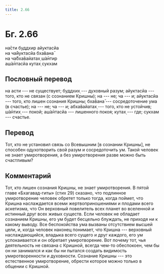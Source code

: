 ```yaml
---
title: 2.66
---
```


# Бг. 2.66
на̄сти буддхир айуктасйа<br/>
на ча̄йуктасйа бха̄вана̄<br/>
на ча̄бха̄вайатах̣ ш́а̄нтир<br/>
аш́а̄нтасйа кутах̣ сукхам
## Пословный перевод

на асти --- не существует; буддхих̣ --- духовный разум; айуктасйа ---
того, кто не связан (с сознанием Кришны); на --- не; ча --- и; айуктасйа
--- того, кто лишен сознания Кришны; бха̄вана̄ --- сосредоточение ума (в
счастье); на --- не; ча --- и; абха̄вайатах̣ --- того, кто не устойчив;
ш́а̄нтих̣ --- покой; аш́а̄нтасйа --- лишенного покоя; кутах̣ --- где; сукхам
--- счастье.

## Перевод

Тот, кто не установил связь со Всевышним \[в сознании Кришны\], не
способен одухотворить свой разум и сосредоточить ум. Такой человек не
знает умиротворения, а без умиротворения разве можно быть счастливым?

## Комментарий

Тот, кто лишен сознания Кришны, не знает умиротворения. В пятой главе
«Бхагавад-гиты» (стих 29) сказано, что подлинное умиротворение человек
обретет только тогда, когда поймет, что Кришна наслаждается всеми
жертвоприношениями и плодами всего аскетизма, что Он верховный
повелитель всех планет во вселенной и истинный друг всех живых существ.
Если человек не обладает сознанием Кришны, его ум будет бесцельно
блуждать, не приходя ни к какому выводу. Все беспокойства ума вызваны
отсутствием высшей цели, и, когда человек наконец понимает, что Кришна
--- верховный наслаждающийся, владыка всего сущего и друг каждого, его
ум успокаивается и он обретает умиротворение. Вот почему тот, чья
деятельность не связана с Кришной, всегда чем-то обеспокоен, чем бы он
ни занимался и как бы ни пытался создать видимость умиротворенности и
духовности. Сознание Кришны --- это естественное умиротворение, обрести
которое можно только в общении с Кришной.

